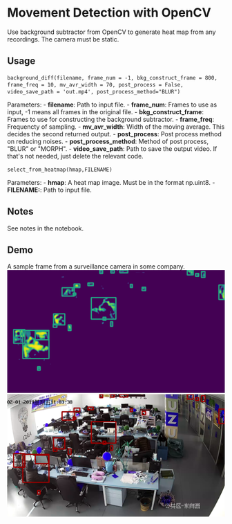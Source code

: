 # Movement Detection with OpenCV
Use background subtractor from OpenCV to generate heat map from any recordings. The camera must be static.

## Usage
```
background_diff(filename, frame_num = -1, bkg_construct_frame = 800, frame_freq = 10, mv_avr_width = 70, post_process = False, video_save_path = 'out.mp4', post_process_method="BLUR")
```
Parameters:
    - **filename**: Path to input file.
    - **frame_num**: Frames to use as input, -1 means all frames in the original file.
    - **bkg_construct_frame**: Frames to use for constructing the background subtractor.
    - **frame_freq**: Frequencty of sampling.
    - **mv_avr_width**: Width of the moving average. This decides the second returned output.
    - **post_process**: Post process method on reducing noises.
    - **post_process_method**: Method of post process, "BLUR" or "MORPH".
    - **video_save_path**: Path to save the output video. If that's not needed, just delete the relevant code.

```
select_from_heatmap(hmap,FILENAME)
```
Parameters:
    - **hmap**: A heat map image. Must be in the format np.uint8.
    - **FILENAME:**: Path to input file.

## Notes
See notes in the notebook.

## Demo
A sample frame from a surveillance camera in some company.
![Heat map](medias/hmap.png)
![Original Frame](medias/out.png)